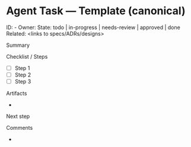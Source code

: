 # Agent Task — Template (canonical)

ID: <PROJECT>-<N>
Owner: <agent-seat>
State: todo | in-progress | needs-review | approved | done
Related: <links to specs/ADRs/designs>

Summary
<what the agent is doing and why>

Checklist / Steps
- [ ] Step 1
- [ ] Step 2
- [ ] Step 3

Artifacts
- <links to files or PRs>

Next step
<what to do next if the tab closes>

Comments
- <short notes>

